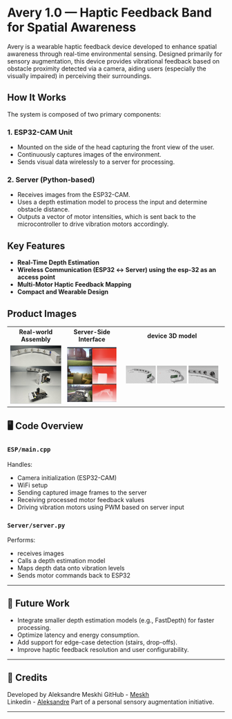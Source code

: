 # Avery 1.0 — Haptic Feedback Band for Spatial Awareness

Avery is a wearable haptic feedback device developed to enhance spatial awareness through real-time environmental sensing. Designed primarily for sensory augmentation, this device provides vibrational feedback based on obstacle proximity detected via a camera, aiding users (especially the visually impaired) in perceiving their surroundings.

## How It Works

The system is composed of two primary components:

### 1. **ESP32-CAM Unit**
- Mounted on the side of the head capturing the front view of the user.
- Continuously captures images of the environment.
- Sends visual data wirelessly to a server for processing.

### 2. **Server (Python-based)**
- Receives images from the ESP32-CAM.
- Uses a depth estimation model to process the input and determine obstacle distance.
- Outputs a vector of motor intensities, which is sent back to the microcontroller to drive vibration motors accordingly.

## Key Features
- **Real-Time Depth Estimation**
- **Wireless Communication (ESP32 ↔ Server) using the esp-32 as an access point**
- **Multi-Motor Haptic Feedback Mapping**
- **Compact and Wearable Design**

## Product Images



<table align="center">
  <tr>
    <th>Real-world Assembly</th>
    <th>Server-Side Interface</th>
    <th>device 3D model</th>
  </tr>
  <tr>
    <td><img src="Product/AveryReal-1.png" width="100%" alt="Real-world Assembly"></td>
    <td><img src="Product/Server.png" width="100%" alt="Server-Side Interface"></td>
    <td> 
      <p align="center">
        <img src="Product/Avery3D-1.png" width="30%" />
        <img src="Product/Avery3D-2.png" width="30%" />
        <img src="Product/Avery3D-3.png" width="30%" />
      </p>
    </td>
  </tr>
</table>

## 🖥️ Code Overview

### `ESP/main.cpp`
Handles:
- Camera initialization (ESP32-CAM)
- WiFi setup
- Sending captured image frames to the server
- Receiving processed motor feedback values
- Driving vibration motors using PWM based on server input

### `Server/server.py`
Performs:
- receives images
- Calls a depth estimation model
- Maps depth data onto vibration levels
- Sends motor commands back to ESP32

---

## 🧠 Future Work

- Integrate smaller depth estimation models (e.g., FastDepth) for faster processing.
- Optimize latency and energy consumption.
- Add support for edge-case detection (stairs, drop-offs).
- Improve haptic feedback resolution and user configurability.

---

## 🙏 Credits

Developed by Aleksandre Meskhi
GitHub - [Meskh](https://github.com/meskh)   
Linkedin - [Aleksandre](https://www.linkedin.com/in/aleksandre-meskhi/)
Part of a personal sensory augmentation initiative.

---
